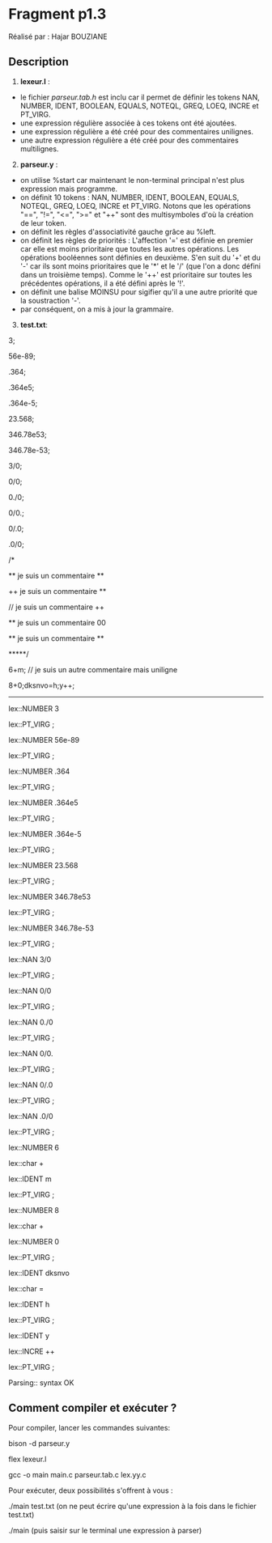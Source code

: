 # Fragment p1.3

Réalisé par : Hajar BOUZIANE

## Description 

1. **lexeur.l** : 
- le fichier *parseur.tab.h* est inclu car il permet de définir les tokens NAN, NUMBER, IDENT, BOOLEAN, EQUALS, NOTEQL, GREQ, LOEQ, INCRE et PT_VIRG. 
- une expression régulière associée à ces tokens ont été ajoutées.
- une expression régulière a été créé pour des commentaires unilignes.
- une autre expression régulière a été créé pour des commentaires multilignes.


2. **parseur.y** :
- on utilise %start car maintenant le non-terminal principal n'est plus expression mais programme.
- on définit 10 tokens : NAN, NUMBER, IDENT, BOOLEAN, EQUALS, NOTEQL, GREQ, LOEQ, INCRE et PT_VIRG. Notons que les opérations "==", "!=", "<=", ">=" et "++" sont des multisymboles d'où la création de leur token.
- on définit les règles d'associativité gauche grâce au %left.
- on définit les règles de priorités : L'affection '=' est définie en premier car elle est moins prioritaire que toutes les autres opérations. Les opérations booléennes sont définies en deuxième. S'en suit du '+' et du '-' car ils sont moins prioritaires que le '*' et le '/' (que l'on a donc défini dans un troisième temps). Comme le '++' est prioritaire sur toutes les précédentes opérations, il a été défini après le '!'.
- on définit une balise MOINSU pour sigifier qu'il a une autre priorité que la soustraction '-'.
- par conséquent, on a mis à jour la grammaire.


3. **test.txt**:

3;

56e-89;

.364;

.364e5;

.364e-5;

23.568;

346.78e53;

346.78e-53;

3/0;

0/0;

0./0;

0/0.;

0/.0;

.0/0;

/* 

 ** je suis un commentaire **

 ++ je suis un commentaire **

 // je suis un commentaire ++

 ** je suis un commentaire 00

 ** je suis un commentaire **

 *****/

 6+m; // je suis un autre commentaire mais uniligne

 8+0;dksnvo=h;y++;
 
***

lex::NUMBER 3

lex::PT_VIRG ;

lex::NUMBER 56e-89

lex::PT_VIRG ;

lex::NUMBER .364

lex::PT_VIRG ;

lex::NUMBER .364e5

lex::PT_VIRG ;

lex::NUMBER .364e-5

lex::PT_VIRG ;

lex::NUMBER 23.568

lex::PT_VIRG ;

lex::NUMBER 346.78e53

lex::PT_VIRG ;

lex::NUMBER 346.78e-53

lex::PT_VIRG ;

lex::NAN 3/0

lex::PT_VIRG ;

lex::NAN 0/0

lex::PT_VIRG ;

lex::NAN 0./0

lex::PT_VIRG ;

lex::NAN 0/0.

lex::PT_VIRG ;

lex::NAN 0/.0

lex::PT_VIRG ;

lex::NAN .0/0

lex::PT_VIRG ;

lex::NUMBER 6

lex::char +

lex::IDENT m

lex::PT_VIRG ;

lex::NUMBER 8

lex::char +

lex::NUMBER 0

lex::PT_VIRG ;

lex::IDENT dksnvo

lex::char =

lex::IDENT h

lex::PT_VIRG ;

lex::IDENT y

lex::INCRE ++

lex::PT_VIRG ;


Parsing:: syntax OK


## Comment compiler et exécuter ?

Pour compiler, lancer les commandes suivantes:

bison -d parseur.y

flex lexeur.l

gcc -o main main.c parseur.tab.c lex.yy.c

Pour exécuter, deux possibilités s'offrent à vous :

./main test.txt
(on ne peut écrire qu'une expression à la fois dans le fichier test.txt)

./main
(puis saisir sur le terminal une expression à parser)



